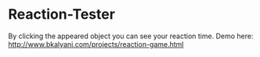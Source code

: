 # Reaction-Tester
By clicking the appeared object you can see your reaction time.
Demo here: http://www.bkalyani.com/projects/reaction-game.html
